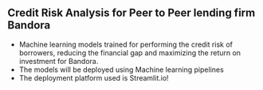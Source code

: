 ## Credit Risk Analysis for Peer to Peer lending firm Bandora
- Machine learning models trained for performing the credit risk of borrowers, reducing the financial gap and maximizing the return on investment for Bandora.
- The models will be deployed using Machine learning pipelines
- The deployment platform used is Streamlit.io!
